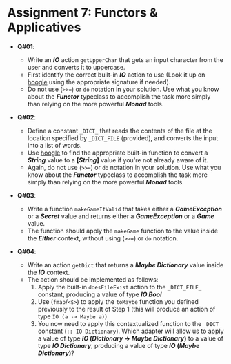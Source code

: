 # **Assignment 7: Functors & Applicatives**

* **Q#01**:
  * Write an ***IO*** action `getUpperChar` that gets an input character from the user and converts it to uppercase.
  * First identify the correct built-in ***IO*** action to use (Look it up on [hoogle](https://hoogle.haskell.org) using the appropriate signature if needed).
  * Do not use (`>>=`) or `do` notation in your solution. Use what you know about the ***Functor*** typeclass to accomplish the task more simply than relying on the more powerful ***Monad*** tools.

* **Q#02**:
  * Define a constant `_DICT_` that reads the contents of the file at the location specified by `_DICT_FILE` (provided), and converts the input into a list of words.
  * Use [hoogle](https://hoogle.haskell.org) to find the appropriate built-in function to convert a ***String*** value to a **[*String*]** value if you're not already aware of it.
  * Again, do not use (`>>=`) or `do` notation in your solution. Use what you know about the ***Functor*** typeclass to accomplish the task more simply than relying on the more powerful ***Monad*** tools.

* **Q#03**:
  * Write a function `makeGameIfValid` that takes either a ***GameException*** or a ***Secret*** value and returns either a ***GameException*** or a ***Game*** value.
  * The function should apply the `makeGame` function to the value inside the ***Either*** context, without using (`>>=`) or `do` notation.

* **Q#04**:
  * Write an action `getDict` that returns a ***Maybe Dictionary*** value inside the ***IO*** context.
  * The action should be implemented as follows:
    1. Apply the built-in `doesFileExist` action to the `_DICT_FILE_` constant, producing a value of type ***IO Bool***
    2. Use (`fmap`/`<$>`) to apply the `toMaybe` function you defined previously to the result of Step 1 (this will produce an action of type `IO (a -> Maybe a)`)
    3. You now need to apply this contextualized function to the `_DICT_` constant (`:: IO Dictionary`). Which adapter will allow us to apply a value of type ***IO* (*Dictionary* -> *Maybe Dictionary*)** to a value of type ***IO Dictionary***, producing a value of type ***IO* (*Maybe Dictionary*)**?